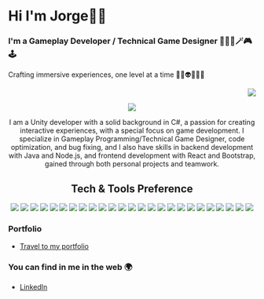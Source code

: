 ### <h1>Hi I'm Jorge👋🏽</h1>
<h3>I'm a Gameplay Developer / Technical Game Designer 🧑🏽‍💻🪄🎮🕹️</h3>
<p>Crafting immersive experiences, one level at a time 🧛🏽👽🧟‍♂️🤖</p>
<div align='right'>
  <a href="https://github.com/Jorgnavarro">
   <img src="https://komarev.com/ghpvc/?username=Jorgnavarro&style=flat-square"/>
 </a>
</div>
  
<p align='center'>
<img src='https://github.com/user-attachments/assets/df5f7ea1-eee3-461a-a42a-6505ff7e3e52'>
</p>

<p align='center'>I am a Unity developer with a solid background in C#, a passion for creating interactive experiences, with a special focus on game development. I specialize in Gameplay Programming/Technical Game Designer, code optimization, and bug fixing, and I also have skills in backend development with Java and Node.js, and frontend development with React and Bootstrap, gained through both personal projects and teamwork.</p>

### <h2 align="center">Tech & Tools Preference</h2>
<div align="center">
  <img src ="https://img.shields.io/badge/-Unity-black?style=flat&logo=unity&logoColor=White&logoSize=auto">
  <img src="https://img.shields.io/badge/-C%23-856AE0?style=flat&logoSize=auto"> 
  <img src="https://img.shields.io/badge/-Java-EA2020?style=flat&logoColor=white&logoSize=auto"> 
  <img src="https://img.shields.io/badge/-Javascript-yellow?style=flat&logo=javascript&logoColor=white&logoSize=auto">
  <img src="https://img.shields.io/badge/-React-000000?style=flat&logo=react&logoColor=00c8ff">
  <img src="https://img.shields.io/badge/-Node.js-3C873A?style=flat&logo=Node.js&logoColor=white">
  <img src="https://img.shields.io/badge/-Express.js-787878?style=flat">
  <img src="https://img.shields.io/badge/-Bootstrap-563D7C?style=flat&logo=bootstrap&logoColor=white">
  <img src="https://img.shields.io/badge/-Sass-cc6699?style=flat&logo=sass&logoColor=white">
  <img src="https://img.shields.io/badge/-MongoDB-4DB33D?style=flat&logo=mongodb&logoColor=white">
  <img src="https://img.shields.io/badge/-GraphQL-e535ab?style=flat&logo=graphql&logoColor=FFFFFF">
  <img src="https://img.shields.io/badge/-Postman-FE703F?style=flat&logo=postman&logoColor=white&logoSize=auto">
  <img src="https://img.shields.io/badge/-MySQL-4A7DA4?style=flat&logo=mysql&logoColor=white&logoSize=auto">
  <img src="https://img.shields.io/badge/-Cypress-38E384?style=flat&logo=cypress&logoColor=white&logoSize=auto">
  <img src="https://img.shields.io/badge/-JUnit5-2CA467?style=flat&logo=junit5&logoColor=white&logoSize=auto">
  <img src="https://img.shields.io/badge/-Jest-B44662?style=flat&logo=jest&logoColor=white&logoSize=auto">
  <img src ="https://img.shields.io/badge/-HTML5-E34F26?style=flat&logo=html5&logoColor=white"> 
  <img src ="https://img.shields.io/badge/-CSS3-1572B6?style=flat&logo=css3&logoColor=white">
  <img src="https://img.shields.io/badge/-Spring-6DB33F?style=flat&logo=spring&logoColor=white&logoSize=auto">
  <img src ="https://img.shields.io/badge/-Figma-F25425?style=flat&logo=figma&logoColor=white&logoSize=auto">
  <img src="https://img.shields.io/badge/-Progressive Web Apps-5A0FC8?style=flat">
  <img src="http://img.shields.io/badge/-Git-F1502F?style=flat&logo=git&logoColor=FFFFFF">
  <img src="http://img.shields.io/badge/-Github-000000?style=flat&logo=github&logoColor=FFFFFF">
  <img src="http://img.shields.io/badge/-VS%20Code-007ACC?style=flat&logo=visual%20studio%20code&logoColor=white">
  <img src="https://img.shields.io/badge/-VS%20Code%20Community%20(IDE)-7943BA?style=flat&logoColor=white&logoSize=auto">
</div>

### Portfolio
- [Travel to my portfolio](https://my-portfolio-cptg.vercel.app/)


### You can find in me in the web 🌍
- [LinkedIn](https://www.linkedin.com/in/jorgeluisnavarrop/)
  
 
